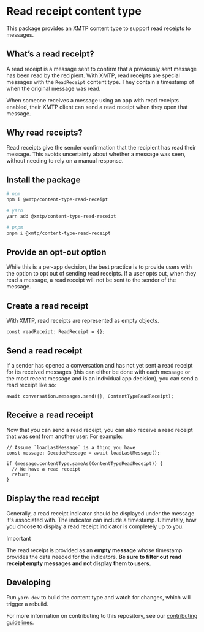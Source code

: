 # Read receipt content type

This package provides an XMTP content type to support read receipts to messages.

## What’s a read receipt?

A read receipt is a message sent to confirm that a previously sent message has been read by the recipient. With XMTP, read receipts are special messages with the `ReadReceipt` content type. They contain a timestamp of when the original message was read.

When someone receives a message using an app with read receipts enabled, their XMTP client can send a read receipt when they open that message.

## Why read receipts?

Read receipts give the sender confirmation that the recipient has read their message. This avoids uncertainty about whether a message was seen, without needing to rely on a manual response.

## Install the package

```bash
# npm
npm i @xmtp/content-type-read-receipt

# yarn
yarn add @xmtp/content-type-read-receipt

# pnpm
pnpm i @xmtp/content-type-read-receipt
```

## Provide an opt-out option

While this is a per-app decision, the best practice is to provide users with the option to opt out of sending read receipts. If a user opts out, when they read a message, a read receipt will not be sent to the sender of the message.

## Create a read receipt

With XMTP, read receipts are represented as empty objects.

```tsx
const readReceipt: ReadReceipt = {};
```

## Send a read receipt

If a sender has opened a conversation and has not yet sent a read receipt for its received messages (this can either be done with each message or the most recent message and is an individual app decision), you can send a read receipt like so:

```tsx
await conversation.messages.send({}, ContentTypeReadReceipt);
```

## Receive a read receipt

Now that you can send a read receipt, you can also receive a read receipt that was sent from another user. For example:

```tsx
// Assume `loadLastMessage` is a thing you have
const message: DecodedMessage = await loadLastMessage();

if (message.contentType.sameAs(ContentTypeReadReceipt)) {
  // We have a read receipt
  return;
}
```

## Display the read receipt

Generally, a read receipt indicator should be displayed under the message it's associated with. The indicator can include a timestamp. Ultimately, how you choose to display a read receipt indicator is completely up to you.

> [!IMPORTANT]
> The read receipt is provided as an **empty message** whose timestamp provides the data needed for the indicators. **Be sure to filter out read receipt empty messages and not display them to users.**

## Developing

Run `yarn dev` to build the content type and watch for changes, which will trigger a rebuild.

For more information on contributing to this repository, see our [contributing guidelines](../../CONTRIBUTING.md).
